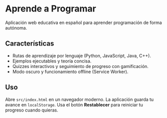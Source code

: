 # Aprende a Programar

Aplicación web educativa en español para aprender programación de forma autónoma.

## Características

- Rutas de aprendizaje por lenguaje (Python, JavaScript, Java, C++).
- Ejemplos ejecutables y teoría concisa.
- Quizzes interactivos y seguimiento de progreso con gamificación.
- Modo oscuro y funcionamiento offline (Service Worker).

## Uso

Abre `src/index.html` en un navegador moderno. La aplicación guarda tu avance en `localStorage`.
Usa el botón **Restablecer** para reiniciar tu progreso cuando quieras.
